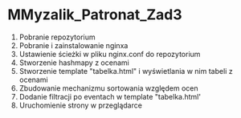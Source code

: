 MMyzalik_Patronat_Zad3
======================
1. Pobranie repozytorium
2. Pobranie i zainstalowanie nginxa
3. Ustawienie ścieżki w pliku nginx.conf do repozytorium
4. Stworzenie hashmapy z ocenami
5. Stworzenie template "tabelka.html" i wyświetlania w nim tabeli z ocenami
6. Zbudowanie mechanizmu sortowania względem ocen
7. Dodanie filtracji po eventach w template "tabelka.html'
8. Uruchomienie strony w przeglądarce
